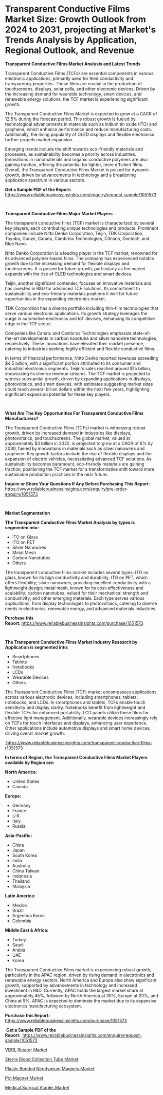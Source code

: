 <p><h1>Transparent Conductive Films Market Size: Growth Outlook from 2024 to 2031, projecting at Market's Trends Analysis by Application, Regional Outlook, and Revenue</h1></p><p><strong>Transparent Conductive Films Market Analysis and Latest Trends</strong></p>
<p><p>Transparent Conductive Films (TCFs) are essential components in various electronic applications, primarily used for their conductivity and transparency properties. These films are crucial in the production of touchscreens, displays, solar cells, and other electronic devices. Driven by the increasing demand for wearable technology, smart devices, and renewable energy solutions, the TCF market is experiencing significant growth. </p><p>The Transparent Conductive Films Market is expected to grow at a CAGR of 12.5% during the forecast period. This robust growth is fueled by technological advancements in materials such as indium tin oxide (ITO) and graphene, which enhance performance and reduce manufacturing costs. Additionally, the rising popularity of OLED displays and flexible electronics further propels market expansion. </p><p>Emerging trends include the shift towards eco-friendly materials and processes, as sustainability becomes a priority across industries. Innovations in nanomaterials and organic conductive polymers are also gaining traction, offering the potential for lighter, more efficient films. Overall, the Transparent Conductive Films Market is poised for dynamic growth, driven by advancements in technology and a broadening application spectrum in various sectors.</p></p>
<p><strong>Get a Sample PDF of the Report:&nbsp;</strong> <a href="https://www.reliablebusinessinsights.com/enquiry/request-sample/1051573?utm_campaign=60&utm_medium=2&utm_source=Github&utm_content=ia&utm_term=08112024&utm_id=transparent-conductive-films">https://www.reliablebusinessinsights.com/enquiry/request-sample/1051573</a></p>
<p>&nbsp;</p>
<p><strong>Transparent Conductive Films Major Market Players</strong></p>
<p><p>The transparent conductive films (TCF) market is characterized by several key players, each contributing unique technologies and products. Prominent companies include Nitto Denko Corporation, Teijin, TDK Corporation, Toyobo, Gunze, Canatu, Cambrios Technologies, C3nano, Dontech, and Blue Nano.</p><p>Nitto Denko Corporation is a leading player in the TCF market, renowned for its advanced polymer-based films. The company has experienced notable growth due to the increasing demand for flexible displays and touchscreens. It is poised for future growth, particularly as the market expands with the rise of OLED technologies and smart devices.</p><p>Teijin, another significant contender, focuses on innovative materials and has invested in R&D for advanced TCF solutions. Its commitment to sustainability and eco-friendly materials positions it well for future opportunities in the expanding electronics market.</p><p>TDK Corporation has a diverse portfolio including thin-film technologies that serve various electronic applications. Its growth strategy leverages the surge in automotive electronics and IoT devices, enhancing its competitive edge in the TCF sector.</p><p>Companies like Canatu and Cambrios Technologies emphasize state-of-the-art developments in carbon nanotube and silver nanowire technologies, respectively. These innovations have elevated their market presence, catering to industries seeking highly efficient and flexible conductive films.</p><p>In terms of financial performance, Nitto Denko reported revenues exceeding $4.5 billion, with a significant portion attributed to its consumer and industrial electronics segments. Teijin's sales reached around $15 billion, showcasing its diverse revenue streams. The TCF market is projected to witness substantial growth, driven by expanding applications in displays, photovoltaics, and smart devices, with estimates suggesting market sizes could reach several billion dollars within the next few years, highlighting significant expansion potential for these key players.</p></p>
<p>&nbsp;</p>
<p><strong>What Are The Key Opportunities For Transparent Conductive Films Manufacturers?</strong></p>
<p><p>The Transparent Conductive Films (TCFs) market is witnessing robust growth, driven by increased demand in industries like displays, photovoltaics, and touchscreens. The global market, valued at approximately $3 billion in 2022, is projected to grow at a CAGR of 8% by 2030, fueled by innovations in materials such as silver nanowires and graphene. Key growth factors include the rise of flexible displays and the expansion of electric vehicles, necessitating advanced TCF solutions. As sustainability becomes paramount, eco-friendly materials are gaining traction, positioning the TCF market for a transformative shift toward more sustainable production practices in the near future.</p></p>
<p><strong>Inquire or Share Your Questions If Any Before Purchasing This Report:</strong> <a href="https://www.reliablebusinessinsights.com/enquiry/pre-order-enquiry/1051573?utm_campaign=60&utm_medium=2&utm_source=Github&utm_content=ia&utm_term=08112024&utm_id=transparent-conductive-films">https://www.reliablebusinessinsights.com/enquiry/pre-order-enquiry/1051573</a></p>
<p>&nbsp;</p>
<p><strong>Market Segmentation</strong></p>
<p><strong>The Transparent Conductive Films Market Analysis by types is segmented into:</strong></p>
<p><ul><li>ITO on Glass</li><li>ITO on PET</li><li>Silver Nanowires</li><li>Metal Mesh</li><li>Carbon Nanotubes</li><li>Others</li></ul></p>
<p><p>The transparent conductive films market includes several types: ITO on glass, known for its high conductivity and durability; ITO on PET, which offers flexibility; silver nanowires, providing excellent conductivity with a lightweight design; metal mesh, known for its cost-effectiveness and scalability; carbon nanotubes, valued for their mechanical strength and conductivity; and other emerging materials. Each type serves various applications, from display technologies to photovoltaics, catering to diverse needs in electronics, renewable energy, and advanced materials industries.</p></p>
<p><strong>Purchase this Report:&nbsp;</strong><a href="https://www.reliablebusinessinsights.com/purchase/1051573?utm_campaign=60&utm_medium=2&utm_source=Github&utm_content=ia&utm_term=08112024&utm_id=transparent-conductive-films">https://www.reliablebusinessinsights.com/purchase/1051573</a></p>
<p>&nbsp;</p>
<p><strong>The Transparent Conductive Films Market Industry Research by Application is segmented into:</strong></p>
<p><ul><li>Smartphones</li><li>Tablets</li><li>Notebooks</li><li>LCDs</li><li>Wearable Devices</li><li>Others</li></ul></p>
<p><p>The Transparent Conductive Films (TCF) market encompasses applications across various electronic devices, including smartphones, tablets, notebooks, and LCDs. In smartphones and tablets, TCFs enable touch sensitivity and display clarity. Notebooks benefit from lightweight and flexible TCFs for enhanced portability. LCD panels utilize these films for effective light management. Additionally, wearable devices increasingly rely on TCFs for touch interfaces and displays, enhancing user experience. Other applications include automotive displays and smart home devices, driving overall market growth.</p></p>
<p><a href="https://www.reliablebusinessinsights.com/transparent-conductive-films-r1051573?utm_campaign=60&utm_medium=2&utm_source=Github&utm_content=ia&utm_term=08112024&utm_id=transparent-conductive-films">&nbsp;https://www.reliablebusinessinsights.com/transparent-conductive-films-r1051573</a></p>
<p><strong>In terms of Region, the Transparent Conductive Films Market Players available by Region are:</strong></p>
<p>
    <p> <strong> North America: </strong>
        <ul>
            <li>United States</li>
            <li>Canada</li>
        </ul>
        </p> 
    <p> <strong> Europe: </strong>
        <ul>
            <li>Germany</li>
            <li>France</li>
            <li>U.K.</li>
            <li>Italy</li>
            <li>Russia</li>
        </ul>
        </p> 
    <p> <strong> Asia-Pacific: </strong>
        <ul>
            <li>China</li>
            <li>Japan</li>
            <li>South Korea</li>
            <li>India</li>
            <li>Australia</li>
            <li>China Taiwan</li>
            <li>Indonesia</li>
            <li>Thailand</li>
            <li>Malaysia</li>
        </ul>
        </p> 
    <p> <strong> Latin America: </strong>
        <ul>
            <li>Mexico</li>
            <li>Brazil</li>
            <li>Argentina Korea</li>
            <li>Colombia</li>
        </ul>
        </p> 
    <p> <strong> Middle East & Africa: </strong>
        <ul>
            <li>Turkey</li>
            <li>Saudi</li>
            <li>Arabia</li>
            <li>UAE</li>
            <li>Korea</li>
        </ul>
    </p>
    </p>
<p><p>The Transparent Conductive Films market is experiencing robust growth, particularly in the APAC region, driven by rising demand in electronics and renewable energy sectors. North America and Europe also show significant growth, supported by advancements in technology and increased investment in R&D. Currently, APAC holds the largest market share at approximately 45%, followed by North America at 30%, Europe at 20%, and China at 5%. APAC is expected to dominate the market due to its expansive electronics manufacturing ecosystem.</p></p>
<p><strong>Purchase this Report: </strong><a href="https://www.reliablebusinessinsights.com/purchase/1051573?utm_campaign=60&utm_medium=2&utm_source=Github&utm_content=ia&utm_term=08112024&utm_id=transparent-conductive-films">https://www.reliablebusinessinsights.com/purchase/1051573</a></p>
<p>&nbsp;<strong>Get a Sample PDF of the Report:&nbsp;&nbsp;</strong><a href="https://www.reliablebusinessinsights.com/enquiry/request-sample/1051573?utm_campaign=60&utm_medium=2&utm_source=Github&utm_content=ia&utm_term=08112024&utm_id=transparent-conductive-films">https://www.reliablebusinessinsights.com/enquiry/request-sample/1051573</a></p>
<p><strong></strong></p>
<p><p><a href="https://issuu.com/reportprime-2/docs/vdrl-rotator-market-size-2030.pptx_aca43cd586e526?utm_campaign=60&utm_medium=2&utm_source=Github&utm_content=ia&utm_term=08112024&utm_id=transparent-conductive-films">VDRL Rotator Market</a></p><p><a href="https://issuu.com/reportprime-2/docs/sterile-blood-collection-tube-marke_e4d5a51dcaac38?utm_campaign=60&utm_medium=2&utm_source=Github&utm_content=ia&utm_term=08112024&utm_id=transparent-conductive-films">Sterile Blood Collection Tube Market</a></p><p><a href="https://github.com/arnaudyclavinec/Market-Research-Report-List-1/blob/main/plastic-bonded-neodymium-magnets-market.md?utm_campaign=60&utm_medium=2&utm_source=Github&utm_content=ia&utm_term=08112024&utm_id=transparent-conductive-films">Plastic Bonded Neodymium Magnets Market</a></p><p><a href="https://github.com/liz10hnbracht/Market-Research-Report-List-1/blob/main/pot-magnet-market.md?utm_campaign=60&utm_medium=2&utm_source=Github&utm_content=ia&utm_term=08112024&utm_id=transparent-conductive-films">Pot Magnet Market</a></p><p><a href="https://issuu.com/reportprime-2/docs/medical-surgical-stapler-market-siz_3c9752b750ab1d?utm_campaign=60&utm_medium=2&utm_source=Github&utm_content=ia&utm_term=08112024&utm_id=transparent-conductive-films">Medical Surgical Stapler Market</a></p></p>